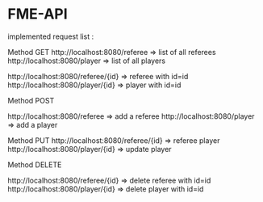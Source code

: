 # FME-API
implemented request list :

Method GET
http://localhost:8080/referee  => list of all referees
http://localhost:8080/player => list of all players

http://localhost:8080/referee/{id} => referee with id=id
http://localhost:8080/player/{id} => player with id=id

Method POST

http://localhost:8080/referee => add a referee
http://localhost:8080/player => add a player

Method PUT
http://localhost:8080/referee/{id} => referee player
http://localhost:8080/player/{id} => update player

Method DELETE

http://localhost:8080/referee/{id} => delete referee with id=id
http://localhost:8080/player/{id} => delete player with id=id
